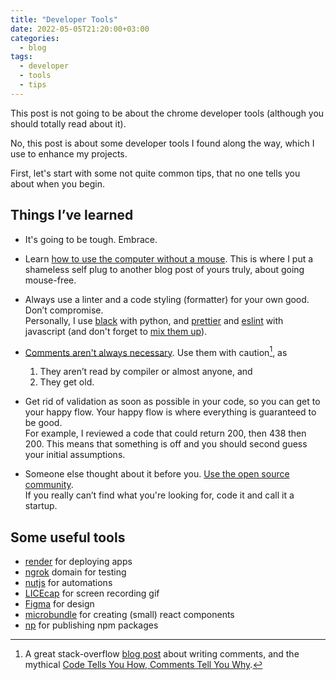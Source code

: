 ```yaml
---
title: "Developer Tools"
date: 2022-05-05T21:20:00+03:00
categories:
  - blog
tags:
  - developer
  - tools
  - tips
---
```


This post is not going to be about the chrome developer tools (although you should totally read about it).

No, this post is about some developer tools I found along the way, which I use to enhance my projects. 

First, let's start with some not quite common tips, that no one tells you about when you begin.

## Things I’ve learned

* It's going to be tough. Embrace.

* Learn [how to use the computer without a mouse][nomouse]. This is where I put a shameless self plug to another blog post of yours truly, about going mouse-free.

* Always use a linter and a code styling (formatter) for your own good. Don’t compromise.  
Personally, I use [black][black] with python, and [prettier][prettier] and [eslint][eslint] with javascript (and don't forget to [mix them up][integrating-eslint-prettier]).

* [Comments aren't always necessary][comments-lecture]. 
Use them with caution[^1], as 
  1. They aren’t read by compiler or almost anyone, and
  2. They get old.

* Get rid of validation as soon as possible in your code, so you can get to your happy flow.
Your happy flow is where everything is guaranteed to be good.  
For example, I reviewed a code that could return 200, then 438 then 200. This means that something is off and you should second guess your initial assumptions. 

* Someone else thought about it before you. [Use the open source community][github].  
If you really can’t find what you're looking for, code it and call it a startup. 

## Some useful tools

* [render][render] for deploying apps
* [ngrok] domain for testing
* [nutjs] for automations 
* [LICEcap][licecap] for screen recording gif
* [Figma][figma] for design
* [microbundle][microbundle] for creating (small) react components
* [np][np] for publishing npm packages

[^1]: A great stack-overflow [blog post][comments-tips] about writing comments, and the mythical [Code Tells You How, Comments Tell You Why][comments-post].

[nomouse]: /blog/hashtag-nomouse/
[black]: https://github.com/psf/black
[prettier]: https://prettier.io
[eslint]: https://eslint.org
[integrating-eslint-prettier]: https://prettier.io/docs/en/integrating-with-linters.html
[comments-lecture]: https://youtu.be/ZsHMHukIlJY?t=488
[comments-post]: https://blog.codinghorror.com/code-tells-you-how-comments-tell-you-why/
[comments-tips]: https://stackoverflow.blog/2021/12/23/best-practices-for-writing-code-comments/
[github]: https://www.github.com
[ngrok]: https://ngrok.com
[nutjs]: https://nutjs.dev
[licecap]: https://www.cockos.com/licecap/
[figma]: https://www.figma.com
[render]: https://render.com
[microbundle]: https://github.com/developit/microbundle
[np]: https://github.com/sindresorhus/np